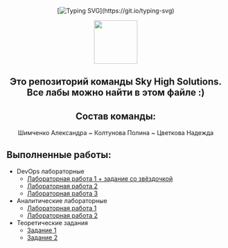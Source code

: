 <div align="center">

  [![Typing SVG](https://readme-typing-svg.herokuapp.com?font=Dela+Gothic+One&size=29&pause=1000&color=F76722&center=true&width=443&lines=Hello+World!)](https://git.io/typing-svg)
  
  <img src="https://media.giphy.com/media/M9gbBd9nbDrOTu1Mqx/giphy.gif" width="100"/>
  
  
  <h2>Это репозиторий команды Sky High Solutions.<br/>
  Все лабы можно найти в этом файле :)</h2>
                                                  
  <h2>Состав команды:</h2>
  Шимченко Александра
  ~ Колтунова Полина
  ~ Цветкова Надежда
</div>


## Выполненные работы:
* DevOps лабораторные
    * [Лабораторная работа 1 + задание со звёздочкой](./lab_1/README.md)
    * [Лабораторная работа 2](./lab_2/README.md)
    * [Лабораторная работа 3](./lab_3/README.md)
* Аналитические лабораторные
    * [Лабораторная работа 1](./lab_1a/README.md)
    * [Лабораторная работа 2](./lab_2a/README.md)
* Теоретические задания
    * [Задание 1](./lab_1t/README.md)
    * [Задание 2](./lab_2t/README.md)

